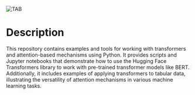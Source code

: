 ![TAB](https://www.researchgate.net/publication/360835667/figure/fig3/AS:11431281091125363@1666317474715/The-Transformer-architecture-and-the-attention-mechanisms-it-uses-in-detail-19-Left.png)

# Description
This repository contains examples and tools for working with transformers and attention-based mechanisms using Python. It provides scripts and Jupyter notebooks that demonstrate how to use the Hugging Face Transformers library to work with pre-trained transformer models like BERT. Additionally, it includes examples of applying transformers to tabular data, illustrating the versatility of attention mechanisms in various machine learning tasks.


